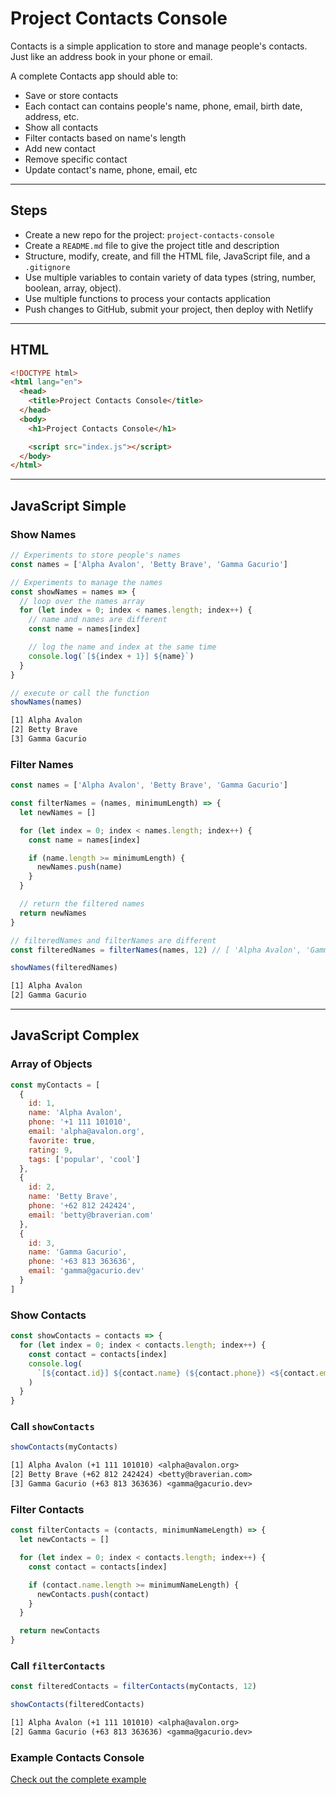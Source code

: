 # Project Contacts Console

Contacts is a simple application to store and manage people's contacts. Just like an address book in your phone or email.

A complete Contacts app should able to:

- Save or store contacts
- Each contact can contains people's name, phone, email, birth date, address, etc.
- Show all contacts
- Filter contacts based on name's length
- Add new contact
- Remove specific contact
- Update contact's name, phone, email, etc

---

## Steps

- Create a new repo for the project: `project-contacts-console`
- Create a `README.md` file to give the project title and description
- Structure, modify, create, and fill the HTML file, JavaScript file, and a `.gitignore`
- Use multiple variables to contain variety of data types (string, number, boolean, array, object).
- Use multiple functions to process your contacts application
- Push changes to GitHub, submit your project, then deploy with Netlify

---

## HTML

```html
<!DOCTYPE html>
<html lang="en">
  <head>
    <title>Project Contacts Console</title>
  </head>
  <body>
    <h1>Project Contacts Console</h1>

    <script src="index.js"></script>
  </body>
</html>
```

---

## JavaScript Simple

### Show Names

```js
// Experiments to store people's names
const names = ['Alpha Avalon', 'Betty Brave', 'Gamma Gacurio']

// Experiments to manage the names
const showNames = names => {
  // loop over the names array
  for (let index = 0; index < names.length; index++) {
    // name and names are different
    const name = names[index]

    // log the name and index at the same time
    console.log(`[${index + 1}] ${name}`)
  }
}

// execute or call the function
showNames(names)
```

```txt
[1] Alpha Avalon
[2] Betty Brave
[3] Gamma Gacurio
```

### Filter Names

```js
const names = ['Alpha Avalon', 'Betty Brave', 'Gamma Gacurio']

const filterNames = (names, minimumLength) => {
  let newNames = []

  for (let index = 0; index < names.length; index++) {
    const name = names[index]

    if (name.length >= minimumLength) {
      newNames.push(name)
    }
  }

  // return the filtered names
  return newNames
}

// filteredNames and filterNames are different
const filteredNames = filterNames(names, 12) // [ 'Alpha Avalon', 'Gamma Gacurio' ]

showNames(filteredNames)
```

```txt
[1] Alpha Avalon
[2] Gamma Gacurio
```

---

## JavaScript Complex

### Array of Objects

```js
const myContacts = [
  {
    id: 1,
    name: 'Alpha Avalon',
    phone: '+1 111 101010',
    email: 'alpha@avalon.org',
    favorite: true,
    rating: 9,
    tags: ['popular', 'cool']
  },
  {
    id: 2,
    name: 'Betty Brave',
    phone: '+62 812 242424',
    email: 'betty@braverian.com'
  },
  {
    id: 3,
    name: 'Gamma Gacurio',
    phone: '+63 813 363636',
    email: 'gamma@gacurio.dev'
  }
]
```

### Show Contacts

```js
const showContacts = contacts => {
  for (let index = 0; index < contacts.length; index++) {
    const contact = contacts[index]
    console.log(
      `[${contact.id}] ${contact.name} (${contact.phone}) <${contact.email}>`
    )
  }
}
```

### Call `showContacts`

```js
showContacts(myContacts)
```

```txt
[1] Alpha Avalon (+1 111 101010) <alpha@avalon.org>
[2] Betty Brave (+62 812 242424) <betty@braverian.com>
[3] Gamma Gacurio (+63 813 363636) <gamma@gacurio.dev>
```

### Filter Contacts

```js
const filterContacts = (contacts, minimumNameLength) => {
  let newContacts = []

  for (let index = 0; index < contacts.length; index++) {
    const contact = contacts[index]

    if (contact.name.length >= minimumNameLength) {
      newContacts.push(contact)
    }
  }

  return newContacts
}
```

### Call `filterContacts`

```js
const filteredContacts = filterContacts(myContacts, 12)

showContacts(filteredContacts)
```

```txt
[1] Alpha Avalon (+1 111 101010) <alpha@avalon.org>
[2] Gamma Gacurio (+63 813 363636) <gamma@gacurio.dev>
```

### Example Contacts Console

[Check out the complete example](../examples/example-javascript-contacts-console.js)
